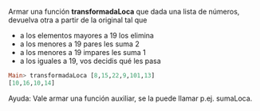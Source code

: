 Armar una función **transformadaLoca** que dada una lista de números, devuelva otra a partir de
la original tal que

* a los elementos mayores a 19 los elimina
* a los menores a 19 pares les suma 2
* a los menores a 19 impares les suma 1
* a los iguales a 19, vos decidis qué les pasa

```haskell
Main> transformadaLoca [8,15,22,9,101,13]
[10,16,10,14]
```

Ayuda: Vale armar una función auxiliar, se la puede llamar p.ej. sumaLoca. 